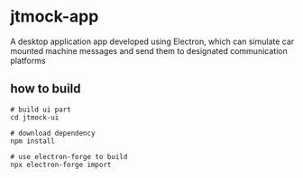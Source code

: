 # jtmock-app
A desktop application app developed using Electron, which can simulate car mounted machine messages and send them to designated communication platforms

## how to build

````
# build ui part
cd jtmock-ui

# download dependency
npm install

# use electron-forge to build
npx electron-forge import
````

